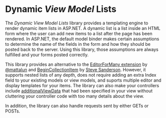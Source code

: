 # Dynamic *View Model* Lists

The *Dynamic View Model Lists* library provides a templating engine to render dynamic item lists in ASP.NET. 
A dynamic list is a list inside an HTML form where the user can add new items to a list after the page 
has been rendered.
In ASP.NET, the default model binder makes certain assumptions to determine the name of the fields in the
form and how they should be posted back to the server. Using this library, those assumptions
are always fulfilled and your forms posted correctly.

This library provides an alternative to the [EditorForMany extension](https://github.com/mattlunn/DynamicListBinding)
by [@mattalun](https://www.mattlunn.me.uk/blog/2014/08/how-to-dynamically-via-ajax-add-new-items-to-a-bound-list-model-in-asp-mvc-net/)
and [BeginCollectionItem](https://www.nuget.org/packages/BeginCollectionItem/) by [Steve Sanderson](http://blog.stevensanderson.com/2010/01/28/editing-a-variable-length-list-aspnet-mvc-2-style/).
However, it supports nested lists of any depth, does not require adding an extra Index field to
your existing models or view models, and suports multiple editor and display templates for your items.
The library can also make your controllers include [additionalViewData](https://docs.microsoft.com/en-us/dotnet/api/microsoft.aspnetcore.mvc.rendering.ihtmlhelper-1.editorfor?view=aspnetcore-3.1)
that had been specified in your view without cluttering your controller code with too many details
about the view.

In addition, the library can also handle requests sent by either GETs or POSTs.
